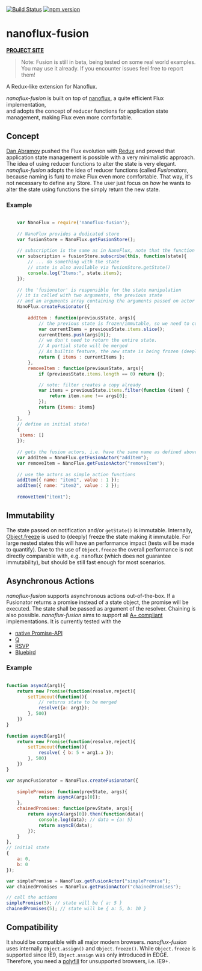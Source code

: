 [![Build Status](https://travis-ci.org/ohager/nanoflux-fusion.svg?branch=master)](https://travis-ci.org/ohager/nanoflux-fusion)
[![npm version](https://img.shields.io/npm/v/nanoflux-fusion.svg?style=flat-square)](https://www.npmjs.com/package/nanoflux-fusion)

# nanoflux-fusion

[__PROJECT SITE__](http://ohager.github.io/nanoflux/)

> Note: Fusion is still in beta, being tested on some real world examples. You may use it already. If you encounter issues feel free to report them! 

A Redux-like extension for Nanoflux.

*nanoflux-fusion* is built on top of [nanoflux](https://github.com/ohager/nanoflux), a quite efficient Flux implementation,  
and adopts the concept of reducer functions for application state management, making Flux even more comfortable.

## Concept

[Dan Abramov](https://github.com/gaearon) pushed the Flux evolution with [Redux](http://redux.js.org/) and proved that application 
state management is possible with a very minimalistic approach. The idea of using reducer functions to alter the state
is very elegant. *nanoflux-fusion* adopts the idea of reducer functions (called *Fusionators*, because naming is fun) to make Flux even more comfortable.
That way, it's not necessary to define any Store. The user just focus on *how* he wants to alter the state using
functions the simply return the new state.

### Example

```javascript

	var NanoFlux = require('nanoflux-fusion');
	
	// NanoFlux provides a dedicated store
	var fusionStore = NanoFlux.getFusionStore();
	
	// subscription is the same as in NanoFlux, note that the function passes a state (which is immutable)
	var subscription = fusionStore.subscribe(this, function(state){
		// ... do something with the state
		// state is also available via fusionStore.getState()
		console.log("Items:", state.items);
	});
	
	// the 'fusionator' is responsible for the state manipulation
	// it is called with two arguments, the previous state
	// and an arguments array containing the arguments passed on actor call.
	NanoFlux.createFusionator({
		
		addItem : function(previousState, args){
			// the previous state is frozen/immutable, so we need to copy the items to update the list
			var currentItems = previousState.items.slice(); 
			currentItems.push(args[0]);
			// we don't need to return the entire state. 
			// A partial state will be merged
			// As builtin feature, the new state is being frozen (deeply)
			return { items : currentItems };
		},
		removeItem : function(previousState, args){
			if (previousState.items.length == 0) return {};

			// note: filter creates a copy already 
			var items = previousState.items.filter(function (item) {
				return item.name !== args[0];
			});
			return {items: items}
		}
	}, 
	// define an initial state!
	{
	 items: []	
	});
	
	// gets the fusion actors, i.e. have the same name as defined above
	var addItem = NanoFlux.getFusionActor("addItem");
	var removeItem = NanoFlux.getFusionActor("removeItem");
	
	// use the actors as simple action functions
	addItem({ name: "item1", value : 1 });
	addItem({ name: "item2", value : 2 });
	
	removeItem("item1");

```

## Immutability
The state passed on notification and/or `getState()` is immutable. Internally, [Object.freeze](https://developer.mozilla.org/en/docs/Web/JavaScript/Reference/Global_Objects/Object/freeze) 
is used to (deeply) freeze the state making it immutable. For large nested states this will have an performance impact (tests will be made to quantify). 
Due to the use of `Object.freeze` the overall performance is not directly comparable with, e.g. nanoflux (which does not guarantee immutability), but should be still fast enough 
for most scenarios.

## Asynchronous Actions

*nanoflux-fusion* supports asynchronous actions out-of-the-box. If a Fusionator returns a promise instead of a state object,
the promise will be executed. The state shall be passed as argument of the resolver. Chaining is also possible. 
*nanoflux-fusion* aims to support all [A+ compliant](https://promisesaplus.com/) implementations. 
It is currently tested with the 

 - [native Promise-API](https://developer.mozilla.org/en/docs/Web/JavaScript/Reference/Global_Objects/Promise/)
 - [Q](https://github.com/kriskowal/q/)
 - [RSVP](https://github.com/tildeio/rsvp.js/)
 - [Bluebird](https://github.com/petkaantonov/bluebird/)
 
 ### Example
 
```javascript

function asyncA(arg1){
	return new Promise(function(resolve,reject){
		setTimeout(function(){
			// returns state to be merged
			resolve({a: arg1});
		}, 500)
	})
}
 
function asyncB(arg1){
	return new Promise(function(resolve,reject){
		setTimeout(function(){
			resolve( { b: 5 + arg1.a });
		}, 500)
	})
}

var asyncFusionator = NanoFlux.createFusionator({
	
	simplePromise: function(prevState, args){
			return asyncA(args[0]); 
	},	
	chainedPromises: function(prevState, args){
		return asyncA(args[0]).then(function(data){
			console.log(data); // data = {a: 5} 
			return asyncB(data);  
		});
	}
}, 
// initial state
{
	a: 0,
	b: 0
});

var simplePromise = NanoFlux.getFusionActor("simplePromise");
var chainedPromises = NanoFlux.getFusionActor("chainedPromises");

// call the actions
simplePromise(5); // state will be { a: 5 }
chainedPromises(5); // state will be { a: 5, b: 10 }

```

## Compatibility

It should be compatible with all major modern browsers. *nanoflux-fusion* uses internally `Object.assign()` and `Object.freeze()`. While `Object.freeze` is supported since IE9, `Object.assign` was only introduced in EDGE.
Therefore, you need a [polyfill](https://developer.mozilla.org/en-US/docs/Web/JavaScript/Reference/Global_Objects/Object/assign#Polyfill) for unsupported browsers, i.e. IE9+. 
 

